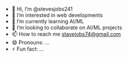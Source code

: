 - 👋 Hi, I’m @stevesjobs241
- 👀 I’m interested in web developments 
- 🌱 I’m currently learning AI/ML
- 💞️ I’m looking to collaborate on AI/ML projects
- 📫 How to reach me stavejobs74@gmail.com
- 😄 Pronouns: ...
- ⚡ Fun fact: ...

<!---
stevesjobs241/stevesjobs241 is a ✨ special ✨ repository because its `README.md` (this file) appears on your GitHub profile.
You can click the Preview link to take a look at your changes.
--->
